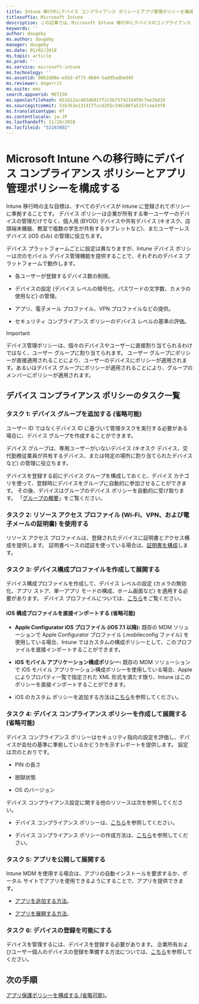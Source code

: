 ```yaml
---
title: Intune 移行中にデバイス コンプライアンス ポリシーとアプリ管理ポリシーを構成する
titlesuffix: Microsoft Intune
description: この記事では、Microsoft Intune 移行中にデバイスのコンプライアンス ポリシーとアプリ管理ポリシーを構成するために必要な手順について説明します。
keywords: ''
author: dougeby
ms.author: dougeby
manager: dougeby
ms.date: 01/02/2018
ms.topic: article
ms.prod: ''
ms.service: microsoft-intune
ms.technology: ''
ms.assetid: 0062d08e-e5b3-4f73-8b64-5ad95adbe945
ms.reviewer: dagerrit
ms.suite: ems
search.appverid: MET150
ms.openlocfilehash: 651612ac403db01ff2c5b7574216459c7ee2bd16
ms.sourcegitcommit: 51b763e131917fccd255c346286fa515fcee33f0
ms.translationtype: HT
ms.contentlocale: ja-JP
ms.lasthandoff: 11/20/2018
ms.locfileid: "52183802"
---
```

# <a name="configure-device-compliance-and-app-management-policies-when-migrating-to-microsoft-intune"></a>Microsoft Intune への移行時にデバイス コンプライアンス ポリシーとアプリ管理ポリシーを構成する

Intune 移行時の主な目標は、すべてのデバイスが Intune に登録されてポリシーに準拠することです。 デバイス ポリシーは企業が所有する単一ユーザーのデバイスの管理だけでなく、個人用 (BYOD) デバイスや共有デバイス (キオスク、店頭端末機器、教室で複数の学生が共有するタブレットなど)、またユーザーレス デバイス (iOS のみ) の管理に役立ちます。

デバイス プラットフォームごとに設定は異なりますが、Intune デバイス ポリシーは次のモバイル デバイス管理機能を提供することで、それぞれのデバイス プラットフォームで動作します。

-   各ユーザーが登録するデバイス数の制限。

-   デバイスの設定 (デバイス レベルの暗号化、パスワードの文字数、カメラの使用など) の管理。

-   アプリ、電子メール プロファイル、VPN プロファイルなどの提供。

-   セキュリティ コンプライアンス ポリシーのデバイス レベルの基準の評価。

> [!IMPORTANT]
> デバイス管理ポリシーは、個々のデバイスやユーザーに直接割り当てられるわけではなく、ユーザー グループに割り当てられます。 ユーザー グループにポリシーが直接適用されることにより、ユーザーのデバイスにポリシーが適用されます。あるいはデバイス グループにポリシーが適用されることにより、グループのメンバーにポリシーが適用されます。

## <a name="task-list-for-device-compliance-policies"></a>デバイス コンプライアンス ポリシーのタスク一覧

### <a name="task-1-add-device-groups-optional"></a>タスク 1: デバイス グループを追加する (省略可能)

ユーザー ID ではなくデバイス ID に基づいて管理タスクを実行する必要がある場合に、デバイス グループを作成することができます。

デバイス グループは、専用ユーザーがいないデバイス (キオスク デバイス、交代勤務従業員が共有するデバイス、または特定の場所に割り当てられたデバイスなど) の管理に役立ちます。

デバイスを登録する前にデバイス グループを構成しておくと、デバイス カテゴリを使って、登録時にデバイスをグループに自動的に参加させることができます。 その後、デバイスはグループのデバイス ポリシーを自動的に受け取ります。 「[グループの概要](groups-get-started.md)」をご覧ください。

### <a name="task-2-use-resource-access-profiles-wi-fi-vpn-and-email-certificates"></a>タスク 2: リソース アクセス プロファイル (Wi-Fi、VPN、および電子メールの証明書) を使用する

リソース アクセス プロファイルは、登録されたデバイスに証明書とアクセス構成を提供します。 証明書ベースの認証を使っている場合は、[証明書を構成](certificates-configure.md)します。

### <a name="task-3-create-and-deploy-device-configuration-profiles"></a>タスク 3: デバイス構成プロファイルを作成して展開する

デバイス構成プロファイルを作成して、デバイス レベルの設定 (カメラの無効化、アプリ ストア、単一アプリ モードの構成、ホーム画面など) を適用する必要があります。 デバイス プロファイルについては、[こちら](device-profiles.md)をご覧ください。

####  <a name="directly-import-ios-configuration-profiles-optional"></a>iOS 構成プロファイルを直接インポートする (省略可能)

-   **Apple Configurator iOS プロファイル (iOS 7.1 以降):** 既存の MDM ソリューションで Apple Configurator プロファイル (.mobileconfig ファイル) を使用している場合、Intune ではカスタムの構成ポリシーとして、このプロファイルを直接インポートすることができます。

-   **iOS モバイル アプリケーション構成ポリシー:** 既存の MDM ソリューションで iOS モバイル アプリケーション構成ポリシーを使用している場合、Apple によりプロパティ一覧で指定された XML 形式を満たす限り、Intune はこのポリシーを直接インポートすることができます。

- iOS のカスタム ポリシーを追加する方法は[こちら](custom-settings-ios.md)を参照してください。

### <a name="task-4-create-and-deploy-device-compliance-policies-optional"></a>タスク 4: デバイス コンプライアンス ポリシーを作成して展開する (省略可能)

デバイス コンプライアンス ポリシーはセキュリティ指向の設定を評価し、デバイスが会社の基準に準拠しているかどうかを示すレポートを提供します。 設定は次のとおりです。

-   PIN の長さ

-   脱獄状態

-   OS のバージョン

デバイス コンプライアンス設定に関する他のリソースは次を参照してください。

-   デバイス コンプライアンス ポリシーは、[こちら](device-compliance.md)を参照してください。

-   デバイス コンプライアンス ポリシーの作成方法は、[こちら](device-compliance-get-started.md)を参照してください。

### <a name="task-5-publish-and-deploy-apps"></a>タスク 5: アプリを公開して展開する

Intune MDM を使用する場合は、アプリの自動インストールを要求するか、ポータル サイトでアプリを使用できるようにすることで、アプリを提供できます。

-   [アプリを追加する方法](apps-add.md)。

-   [アプリを展開する方法](apps-deploy.md)。

### <a name="task-6-enable-device-enrollment"></a>タスク 6: デバイスの登録を可能にする

デバイスを管理するには、デバイスを登録する必要があります。 企業所有およびユーザー個人のデバイスの登録を準備する方法については、[こちら](device-enrollment.md)を参照してください。

## <a name="next-steps"></a>次の手順

[アプリ保護ポリシーを構成する (省略可能)](migration-guide-app-protection-policies.md)。
